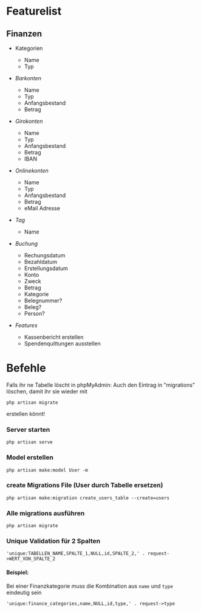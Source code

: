 # Featurelist

## Finanzen

* Kategorien
  * Name
  * Typ

* *Barkonten*
  * Name
  * Typ
  * Anfangsbestand
  * Betrag

* *Girokonten*
  * Name
  * Typ
  * Anfangsbestand
  * Betrag
  * IBAN

* *Onlinekonten*
  * Name
  * Typ
  * Anfangsbestand
  * Betrag
  * eMail Adresse

* *Tag*
  * Name

* *Buchung*
  * Rechungsdatum
  * Bezahldatum
  * Erstellungsdatum
  * Konto
  * Zweck
  * Betrag
  * Kategorie
  * Belegnummer?
  * Beleg?
  * Person?

* *Features*
  * Kassenbericht erstellen
  * Spendenquittungen ausstellen


# Befehle

Falls ihr ne Tabelle löscht in phpMyAdmin: Auch den Eintrag in "migrations" löschen, damit ihr sie wieder mit 
```
php artisan migrate
```
erstellen könnt!

### Server starten
```
php artisan serve
```

### Model erstellen
```
php artisan make:model User -m
```

### create Migrations File (User durch Tabelle ersetzen)
```
php artisan make:migration create_users_table --create=users
```

### Alle migrations ausführen
```
php artisan migrate
```

### Unique Validation für 2 Spalten
```
'unique:TABELLEN_NAME,SPALTE_1,NULL,id,SPALTE_2,' . request->WERT_VON_SPALTE_2
```

#### Beispiel:

Bei einer Finanzkategorie muss die Kombination aus `name` und `type` eindeutig sein
```
'unique:finance_categories,name,NULL,id,type,' . request->type
```